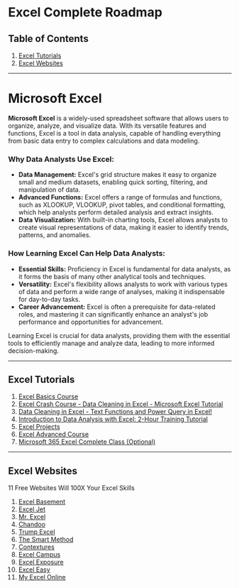 # Excel Complete Roadmap

## Table of Contents

1. [Excel Tutorials](#excel-tutorials)
2. [Excel Websites](#excel-websites)

---

# Microsoft Excel

**Microsoft Excel** is a widely-used spreadsheet software that allows users to organize, analyze, and visualize data. With its versatile features and functions, Excel is a tool in data analysis, capable of handling everything from basic data entry to complex calculations and data modeling.

### Why Data Analysts Use Excel:
- **Data Management:** Excel's grid structure makes it easy to organize small and medium datasets, enabling quick sorting, filtering, and manipulation of data.
- **Advanced Functions:** Excel offers a range of formulas and functions, such as XLOOKUP, VLOOKUP, pivot tables, and conditional formatting, which help analysts perform detailed analysis and extract insights.
- **Data Visualization:** With built-in charting tools, Excel allows analysts to create visual representations of data, making it easier to identify trends, patterns, and anomalies.

### How Learning Excel Can Help Data Analysts:
- **Essential Skills:** Proficiency in Excel is fundamental for data analysts, as it forms the basis of many other analytical tools and techniques.
- **Versatility:** Excel's flexibility allows analysts to work with various types of data and perform a wide range of analyses, making it indispensable for day-to-day tasks.
- **Career Advancement:** Excel is often a prerequisite for data-related roles, and mastering it can significantly enhance an analyst's job performance and opportunities for advancement.

Learning Excel is crucial for data analysts, providing them with the essential tools to efficiently manage and analyze data, leading to more informed decision-making.

---

## Excel Tutorials

1. [Excel Basics Course](https://www.youtube.com/playlist?list=PLrRPvpgDmw0n34OMHeS94epMaX_Y8Tu1k)
2. [Excel Crash Course - Data Cleaning in Excel - Microsoft Excel Tutorial](https://youtu.be/EwmuaqnoaKs)
3. [Data Cleaning in Excel - Text Functions and Power Query in Excel!](https://www.youtube.com/watch?v=8Ix_VVcihqg&list=WL&index=3)
4. [Introduction to Data Analysis with Excel: 2-Hour Training Tutorial](https://www.youtube.com/watch?v=kghcAk7l6eA&list=WL&index=2)
5. [Excel Projects](https://www.youtube.com/playlist?list=PLO9LeSU_vHCWWRghKgAQRg_TrgtRl5-4Y)
6. [Excel Advanced Course](https://www.youtube.com/playlist?list=PLrRPvpgDmw0lcTfXZV1AYEkeslJJcWNKw)
7. [Microsoft 365 Excel Complete Class (Optional)](https://www.youtube.com/playlist?list=PLrRPvpgDmw0nre_bTeBfJWjrnixKoyNtW)

---

## Excel Websites

11 Free Websites Will 100X Your Excel Skills

1. [Excel Basement](https://excelbasement.org/)
2. [Excel Jet](https://exceljet.net/)
3. [Mr. Excel](https://www.mrexcel.com/)
4. [Chandoo](https://chandoo.org/)
5. [Trump Excel](https://trumpexcel.com/)
6. [The Smart Method](https://thesmartmethod.com/)
7. [Contextures](https://www.contextures.com/)
8. [Excel Campus](https://www.excelcampus.com/)
9. [Excel Exposure](https://class.excelexposure.com/)
10. [Excel Easy](https://www.excel-easy.com/)
11. [My Excel Online](https://www.myexcelonline.com/)
